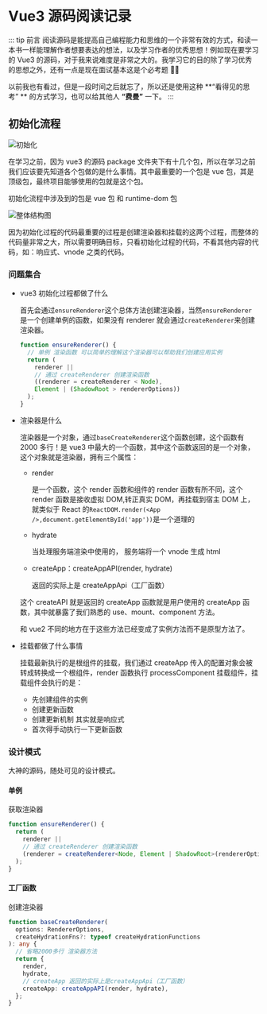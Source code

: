 # Vue3 源码阅读记录

::: tip 前言
阅读源码是能提高自己编程能力和思维的一个非常有效的方式，和读一本书一样能理解作者想要表达的想法，以及学习作者的优秀思想！例如现在要学习的 Vue3 的源码，对于我来说难度是非常之大的。我学习它的目的除了学习优秀的思想之外，还有一点是现在面试基本这是个必考题 🐶🐶

以前我也有看过，但是一段时间之后就忘了，所以还是使用这种 **“看得见的思考” ** 的方式学习，也可以给其他人 **“费曼”** 一下。
:::

## 初始化流程

![初始化](https://vitepress-source.oss-cn-beijing.aliyuncs.com/vuepackage.jpg)

在学习之前，因为 vue3 的源码 package 文件夹下有十几个包，所以在学习之前我们应该要先知道各个包做的是什么事情。其中最重要的一个包是 vue 包，其是顶级包，最终项目能够使用的包就是这个包。

初始化流程中涉及到的包是 vue 包 和 runtime-dom 包

![整体结构图](http://vitepress-source.oss-cn-beijing.aliyuncs.com/vue3.png)

因为初始化过程的代码最重要的过程是创建渲染器和挂载的这两个过程，而整体的代码量非常之大，所以需要明确目标，只看初始化过程的代码，不看其他内容的代码，如：响应式、vnode 之类的代码。

### 问题集合

- vue3 初始化过程都做了什么

  首先会通过`ensureRenderer`这个总体方法创建渲染器，当然`ensureRenderer`是一个创建单例的函数，如果没有 renderer 就会通过`createRenderer`来创建渲染器。

  ```ts
  function ensureRenderer() {
    // 单例 渲染函数 可以简单的理解这个渲染器可以帮助我们创建应用实例
    return (
      renderer ||
      // 通过 createRenderer 创建渲染函数
      ((renderer = createRenderer < Node),
      Element | (ShadowRoot > rendererOptions))
    );
  }
  ```

- 渲染器是什么

  渲染器是一个对象，通过`baseCreateRenderer`这个函数创建，这个函数有 2000 多行！是 vue3 中最大的一个函数，其中这个函数返回的是一个对象，这个对象就是渲染器，拥有三个属性：

  - render

    是一个函数，这个 render 函数和组件的 render 函数有所不同，这个 render 函数是接收虚拟 DOM,转正真实 DOM，再挂载到宿主 DOM 上，就类似于 React 的`ReactDOM.render(<App />,document.getElementById('app'))`是一个道理的

  - hydrate

    当处理服务端渲染中使用的， 服务端将一个 vnode 生成 html

  - createApp：createAppAPI(render, hydrate)

    返回的实际上是 createAppApi（工厂函数）

  这个 createAPI 就是返回的 createApp 函数就是用户使用的 createApp 函数，其中就暴露了我们熟悉的 use、mount、component 方法。

  和 vue2 不同的地方在于这些方法已经变成了实例方法而不是原型方法了。

- 挂载都做了什么事情

  挂载最新执行的是根组件的挂载，我们通过 createApp 传入的配置对象会被转成转换成一个根组件，render 函数执行 processComponent 挂载组件，挂载组件会执行的是：

  - 先创建组件的实例
  - 创建更新函数
  - 创建更新机制 其实就是响应式
  - 首次得手动执行一下更新函数

### 设计模式

大神的源码，随处可见的设计模式。

#### 单例

获取渲染器

```ts
function ensureRenderer() {
  return (
    renderer ||
    // 通过 createRenderer 创建渲染函数
    (renderer = createRenderer<Node, Element | ShadowRoot>(rendererOptions))
  );
}
```

#### 工厂函数

创建渲染器

```ts
function baseCreateRenderer(
  options: RendererOptions,
  createHydrationFns?: typeof createHydrationFunctions
): any {
  // 省略2000多行 渲染器方法
  return {
    render,
    hydrate,
    // createApp 返回的实际上是createAppApi（工厂函数）
    createApp: createAppAPI(render, hydrate),
  };
}
```
